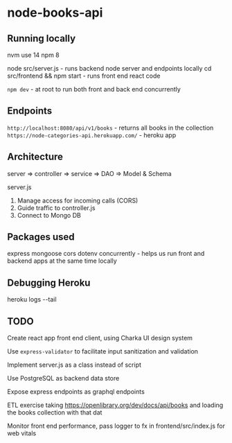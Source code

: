 # node-books-api

## Running locally

nvm use 14
npm 8

node src/server.js - runs backend node server and endpoints locally
cd src/frontend && npm start - runs front end react code

`npm dev` - at root to run both front and back end concurrently

## Endpoints
`http://localhost:8080/api/v1/books` - returns all books in the collection
`https://node-categories-api.herokuapp.com/` - heroku app

## Architecture
server => controller => service => DAO => Model & Schema

server.js
1. Manage access for incoming calls (CORS)
2. Guide traffic to controller.js
3. Connect to Mongo DB


## Packages used
express
mongoose
cors
dotenv
concurrently - helps us run front and backend apps at the same time locally


## Debugging Heroku
heroku logs --tail

## TODO
Create react app front end client, using Charka UI design system

Use `express-validator` to facilitate input sanitization and validation

Implement server.js as a class instead of script

Use PostgreSQL as backend data store

Expose express endpoints as graphql endpoints

ETL exercise taking https://openlibrary.org/dev/docs/api/books and loading the books collection with that dat

Monitor front end performance, pass logger to fx in frontend/src/index.js for web vitals